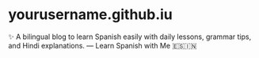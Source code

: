 # yourusername.github.iu
✨ A bilingual blog to learn Spanish easily with daily lessons, grammar tips, and Hindi explanations. — Learn Spanish with Me 🇪🇸🇮🇳
